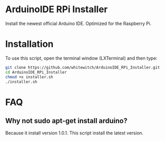 ArduinoIDE RPi Installer
========================

Install the newest official Arduino IDE. Optimized for the Raspberry Pi.

Installation
============

To use this script, open the terminal window (LXTerminal) and then type:
```bash
git clone https://github.com/whitewitch/ArduinoIDE_RPi_Installer.git
cd ArduinoIDE_RPi_Installer
chmod +x installer.sh
./installer.sh
```

FAQ
===

Why not sudo apt-get install arduino?
-------------------------------------
Because it install version 1.0.1. This script install the latest version.

